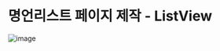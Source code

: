 # 명언리스트 페이지 제작 - ListView

![image](https://user-images.githubusercontent.com/109258146/232695080-13f595ff-a01e-4663-8610-3cba987308b8.png)
